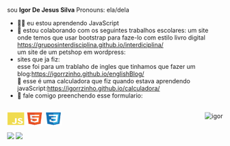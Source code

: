 sou <b>Igor De Jesus Silva</b>
 Pronouns: ela/dela
- 👨‍🎓 eu estou aprendendo JavaScript
- 👥 estou colaborando com os seguintes trabalhos escolares:
 um site onde temos que usar bootstrap para faze-lo com estilo livro digital https://gruposinterdisciplina.github.io/interdiciplina/ <br>
 um site de um petshop em wordpress:
-  sites que ja fiz: 
<br> esse foi para um trablaho de ingles que tinhamos que fazer um blog:https://igorrzinho.github.io/englishBlog/
<br>:abacus: esse é uma calculadora que fiz quando estava aprendendo javaScript:https://igorrzinho.github.io/calculadora/
- 💬 fale comigo preenchendo esse formulario:
<div style="display: inline_block"><br>
  <img align="center" alt="Js" height="30" width="40" src="https://raw.githubusercontent.com/devicons/devicon/master/icons/javascript/javascript-plain.svg">
  <img align="center" alt="HTML" height="30" width="40" src="https://raw.githubusercontent.com/devicons/devicon/master/icons/html5/html5-original.svg">
  <img align="center" alt="CSS" height="30" width="40" src="https://raw.githubusercontent.com/devicons/devicon/master/icons/css3/css3-original.svg">
  <img align="right" alt="igor" src="https://cdn.discordapp.com/attachments/730162373003837573/880534335210532965/gif_igor.gif">
</div>
<br>
<a href="https://www.instagram.com/s_igo.r/" target="_blank"><img src="https://img.shields.io/badge/-Instagram-%23E4405F?style=for-the-badge&logo=instagram&logoColor=white" target="_blank"></a>
 	  <a href="#" target="_blank"><img src="https://img.shields.io/badge/-LinkedIn-%230077B5?style=for-the-badge&logo=linkedin&logoColor=white" target="_blank"></a>  
